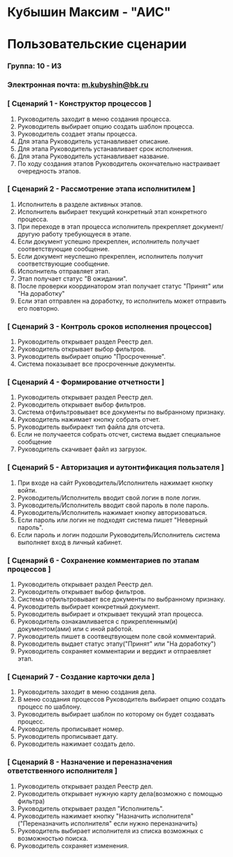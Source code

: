 # Кубышин Максим - "АИС"
# Пользовательские сценарии

### Группа: 10 - И3
### Электронная почта: m.kubyshin@bk.ru
### [ Сценарий 1 - Конструктор процессов ]
1. Руководитель заходит в меню создания процесса.
2. Руководитель выбирает опцию создать шаблон процесса.
3. Руководитель создает этапы процесса.
4. Для этапа Руководитель устанавливает описание.
5. Для этапа Руководитель устанавливает срок исполнения.
6. Для этапа Руководитель устанавливает название.
7. По ходу создания этапов Руководитель окончательно настраивает очередность этапов.


### [ Сценарий 2 - Рассмотрение этапа исполнитилем ]
1. Исполнитель в разделе активных этапов.
2. Исполнитель выбирает текущий конкретный этап конкретного процесса.
3. При переходе в этап процесса исполнитель прекрепляет документ/другую работу требующуеся в этапе.
4. Если документ успешно прекреплен, исполнитель получает соответствующие сообщение.
5. Если документ неуспешно прекреплен, исполнитель получит соответствующие сообщение.
6. Исполнитель отправляет этап.
7. Этап получает статус "В ожидании".
8. После проверки координатором этап получает статус "Принят" или "На доработку"
9. Если этап отправлен на доработку, то исполнитель может отправить его повторно.
    

### [ Сценарий 3 - Контроль сроков исполнения процессов]
1. Руководитель открывает раздел Реестр дел.
2. Руководитель открывает выбор фильтров.
3. Руководитель выбирает опцию "Просроченные".
4. Система показывает все просроченные документы.


### [ Сценарий 4 - Формирование отчетности ]
1. Руководитель открывает раздел Реестр дел.
2. Руководитель открывает выбор фильтров.
3. Система отфильтровывает все документы по выбранному признаку.
4. Руководитель нажимает кнопку собрать отчет.
5. Руководитель выбираект тип файла для отсчета.
6. Если не получаеется собрать отсчет, система выдает специальное сообщение
7. Руководитель скачивает файл из загрузок.


### [ Сценарий 5 - Авторизация и аутонтификация пользателя ]
1. При входе на сайт Руководитель/Исполнитель нажимает кнопку войти.
2. Руководитель/Исполнитель вводит свой логин в поле логин.
3. Руководитель/Исполнитель вводит свой пароль в поле пароль.
4. Руководитель/Исполнитель нажимает кнопку авторизоваться.
5. Если пароль или логин не подходят система пишет "Неверный пароль".
6. Если пароль и логин подошли Руководитель/Исполнитель система выполняет вход в личный кабинет.

### [ Сценарий 6 - Сохранение комментариев по этапам процессов ]
1. Руководитель открывает раздел Реестр дел.
2. Руководитель открывает выбор фильтров.
3. Система отфильтровывает все документы по выбранному признаку.
4. Руководитель выбирает конкретный документ.
5. Руководитель выбирает и открывает текущий этап процесса.
6. Руководитель ознакамливается с прикрепленным(и) документом(ами) или с иной работой.
7. Руководитель пишет в соотвецтвующем поле свой комментарий.
8. Руководитель выдает статус этапу("Принят" или "На доработку")
9. Руководитель сохраняет комментарии и вердикт и отпраевляет этап.

### [ Сценарий 7 - Создание карточки дела ]
1. Руководитель заходит в меню создания дела.
2. В меню создания процессов Руководитель выбирает опцию создать процесс по шаблону.
3. Руководитель выбирает шаблон по которому он будет создавать процесс.
4. Руководитель прописывает номер.
5. Руководитель прописывает дату.
6. Руководитель нажимает создать дело.


### [ Сценарий 8 - Назначение и переназначения ответственного исполнителя ]
1. Руководитель открывает раздел Реестр дел.
2. Руководитель открывает нужную карту дела(возможно с помощью фильтра)
3. Руководитель открывает раздел "Исполнитель".
4. Руководитель нажимает кнопку "Назначить исполнителя"("Переназначить исполнителя" если нужно переназначить)
5. Руководитель выбирает исполнителя из списка возможных с возможностью поиска.
6. Руководитель сохраняет изменения.




